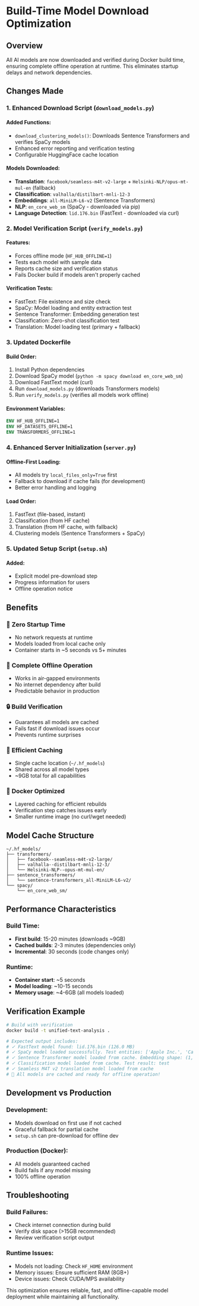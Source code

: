 # Build-Time Model Download Optimization

## Overview

All AI models are now downloaded and verified during Docker build time, ensuring complete offline operation at runtime. This eliminates startup delays and network dependencies.

## Changes Made

### 1. Enhanced Download Script (`download_models.py`)

#### Added Functions:
- `download_clustering_models()`: Downloads Sentence Transformers and verifies SpaCy models
- Enhanced error reporting and verification testing
- Configurable HuggingFace cache location

#### Models Downloaded:
- **Translation**: `facebook/seamless-m4t-v2-large` + `Helsinki-NLP/opus-mt-mul-en` (fallback)
- **Classification**: `valhalla/distilbart-mnli-12-3`
- **Embeddings**: `all-MiniLM-L6-v2` (Sentence Transformers)
- **NLP**: `en_core_web_sm` (SpaCy - downloaded via pip)
- **Language Detection**: `lid.176.bin` (FastText - downloaded via curl)

### 2. Model Verification Script (`verify_models.py`)

#### Features:
- Forces offline mode (`HF_HUB_OFFLINE=1`)
- Tests each model with sample data
- Reports cache size and verification status
- Fails Docker build if models aren't properly cached

#### Verification Tests:
- FastText: File existence and size check
- SpaCy: Model loading and entity extraction test
- Sentence Transformer: Embedding generation test
- Classification: Zero-shot classification test
- Translation: Model loading test (primary + fallback)

### 3. Updated Dockerfile

#### Build Order:
1. Install Python dependencies
2. Download SpaCy model (`python -m spacy download en_core_web_sm`)
3. Download FastText model (curl)
4. Run `download_models.py` (downloads Transformers models)
5. Run `verify_models.py` (verifies all models work offline)

#### Environment Variables:
```dockerfile
ENV HF_HUB_OFFLINE=1
ENV HF_DATASETS_OFFLINE=1
ENV TRANSFORMERS_OFFLINE=1
```

### 4. Enhanced Server Initialization (`server.py`)

#### Offline-First Loading:
- All models try `local_files_only=True` first
- Fallback to download if cache fails (for development)
- Better error handling and logging

#### Load Order:
1. FastText (file-based, instant)
2. Classification (from HF cache)
3. Translation (from HF cache, with fallback)
4. Clustering models (Sentence Transformers + SpaCy)

### 5. Updated Setup Script (`setup.sh`)

#### Added:
- Explicit model pre-download step
- Progress information for users
- Offline operation notice

## Benefits

### 🚀 **Zero Startup Time**
- No network requests at runtime
- Models loaded from local cache only
- Container starts in ~5 seconds vs 5+ minutes

### 📡 **Complete Offline Operation**
- Works in air-gapped environments
- No internet dependency after build
- Predictable behavior in production

### 🔒 **Build Verification**
- Guarantees all models are cached
- Fails fast if download issues occur
- Prevents runtime surprises

### 💾 **Efficient Caching**
- Single cache location (`~/.hf_models`)
- Shared across all model types
- ~9GB total for all capabilities

### 🐳 **Docker Optimized**
- Layered caching for efficient rebuilds
- Verification step catches issues early
- Smaller runtime image (no curl/wget needed)

## Model Cache Structure

```
~/.hf_models/
├── transformers/
│   ├── facebook--seamless-m4t-v2-large/
│   ├── valhalla--distilbart-mnli-12-3/
│   └── Helsinki-NLP--opus-mt-mul-en/
├── sentence_transformers/
│   └── sentence-transformers_all-MiniLM-L6-v2/
└── spacy/
    └── en_core_web_sm/
```

## Performance Characteristics

### Build Time:
- **First build**: 15-20 minutes (downloads ~9GB)
- **Cached builds**: 2-3 minutes (dependencies only)
- **Incremental**: 30 seconds (code changes only)

### Runtime:
- **Container start**: ~5 seconds
- **Model loading**: ~10-15 seconds
- **Memory usage**: ~4-6GB (all models loaded)

## Verification Example

```bash
# Build with verification
docker build -t unified-text-analysis .

# Expected output includes:
# ✓ FastText model found: lid.176.bin (126.0 MB)
# ✓ SpaCy model loaded successfully. Test entities: ['Apple Inc.', 'California']
# ✓ Sentence Transformer model loaded from cache. Embedding shape: (1, 384)
# ✓ Classification model loaded from cache. Test result: test
# ✓ Seamless M4T v2 translation model loaded from cache
# 🎉 All models are cached and ready for offline operation!
```

## Development vs Production

### Development:
- Models download on first use if not cached
- Graceful fallback for partial cache
- `setup.sh` can pre-download for offline dev

### Production (Docker):
- All models guaranteed cached
- Build fails if any model missing
- 100% offline operation

## Troubleshooting

### Build Failures:
- Check internet connection during build
- Verify disk space (>15GB recommended)
- Review verification script output

### Runtime Issues:
- Models not loading: Check `HF_HOME` environment
- Memory issues: Ensure sufficient RAM (8GB+)
- Device issues: Check CUDA/MPS availability

This optimization ensures reliable, fast, and offline-capable model deployment while maintaining all functionality.
